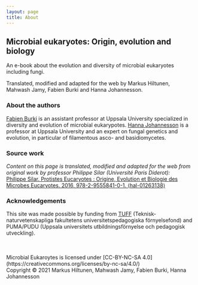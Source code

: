 ```yaml
---
layout: page
title: About
---
```


## Microbial eukaryotes: Origin, evolution and biology
An e-book about the evolution and diversity of microbial eukaryotes including fungi.

Translated, modified and adapted for the web by Markus Hiltunen, Mahwash Jamy, Fabien Burki and Hanna Johannesson.

### About the authors
[Fabien Burki](https://www.burki-lab.net/) is an assistant professor at Uppsala University specialized in diversity and evolution of microbial eukarypotes. [Hanna Johannesson](https://www.iob.uu.se/research/systematic-biology/johannesson/) is a professor at Uppsala University and an expert on fungal genetics and evolution, in particular of filamentous asco- and basidiomycetes.

### Source work
_Content on this page is translated, modified and adapted for the web from original work by professor Philippe Silar (Université Paris Diderot):_<br>
[Philippe Silar. Protistes Eucaryotes : Origine, Evolution et Biologie des Microbes Eucaryotes. 2016, 978-2-9555841-0-1. ⟨hal-01263138⟩](https://hal.archives-ouvertes.fr/hal-01263138)

### Acknowledgements
This site was made possible by funding from [TUFF](https://teknat.uu.se/om-oss/pedagogisk-utveckling/tuff/) (Teknisk-naturvetenskapliga fakultetens universitetspedagogiska förnyelsefond) and PUMA/PUDU (Uppsala universitets utbildningsförnyelse och pedagogisk utveckling).

<br>
<br>
Microbial Eukaroytes is licensed under [CC-BY-NC-SA 4.0](https://creativecommons.org/licenses/by-nc-sa/4.0/)
<br>
Copyright &copy; 2021 Markus Hiltunen, Mahwash Jamy, Fabien Burki, Hanna Johannesson
